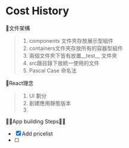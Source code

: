 # Cost History



🐸文件架構

> 1. components 文件夾存放展示型組件
> 2. containers文件夾存放所有的容器型組件
> 3. 兩個文件夾下皆有放置__test__ 文件夾
> 4. src跟目錄下放統一使用的文件
> 5. Pascal Case 命名法

🙉React理念

> 1. UI 劃分
> 2. 創建應用靜態版本
> 3. 

🍑🍑App building Steps🍑🍑

- [x] Add pricelist
- [ ] 